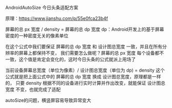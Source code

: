 AndroidAutoSize 今日头条适配方案

原理：https://www.jianshu.com/p/55e0fca23b4f

屏幕的总 px 宽度 / density = 屏幕的总 dp 宽度
dp：Android开发上的基于屏幕密度的一种密度无关的像素单位

在这个公式中我们要保证 屏幕的总 dp 宽度 和 设计图总宽度 一致，并且在所有分辨率的屏幕上都保持不变，
我们需要怎么做呢？屏幕的总 px 宽度 每个设备都不一致，这个值是肯定会变化的，这时今日头条的公式就派上用场了

当前设备屏幕总宽度（单位为像素）/ 设计图总宽度（单位为 dp) = density
这个公式就是把上面公式中的 屏幕的总 dp 宽度 换成 设计图总宽度，原理都是一样的，
只要 density 根据不同的设备进行实时计算并作出改变，就能保证 设计图总宽度 不变，也就完成了适配


autoSize的问题，横竖屏容易导致异常变大